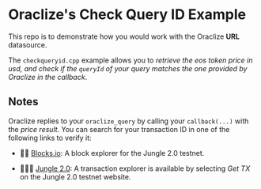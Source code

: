 # Oraclize's Check Query ID Example 

This repo is to demonstrate how you would work with the Oraclize **URL** datasource.

The `checkqueryid.cpp` example allows you to *retrieve the eos token price in usd, and check if the `queryId` of
your query matches the one provided by Oraclize in the callback*.

## Notes

Oraclize replies to your `oraclize_query` by calling your `callback(...)` with the *price result*.
You can search for your transaction ID in one of the following links to verify it:

* :mag_right::ledger: [Blocks.io](https://jungle.bloks.io/): A block explorer for the Jungle 2.0 testnet.

* :palm_tree::lion::palm_tree: [Jungle 2.0](https://monitor.jungletestnet.io/#home): A transaction explorer is available by selecting *Get TX* on the Jungle 2.0 testnet website.
